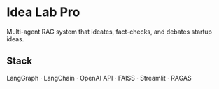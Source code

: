 # Idea Lab Pro

Multi-agent RAG system that ideates, fact-checks, and debates startup ideas.

## Stack
LangGraph · LangChain · OpenAI API · FAISS · Streamlit · RAGAS
